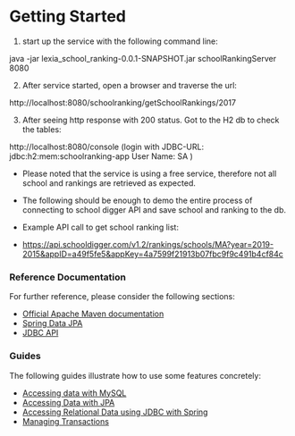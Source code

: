 # Getting Started

1. start up the service with the following command line:

java -jar lexia_school_ranking-0.0.1-SNAPSHOT.jar schoolRankingServer 8080

2. After service started, open a browser and traverse the url:

http://localhost:8080/schoolranking/getSchoolRankings/2017

3. After seeing http response with 200 status. Got to the H2 db to check the tables:

http://localhost:8080/console
(login with JDBC-URL: jdbc:h2:mem:schoolranking-app
			User Name: SA 
)

* Please noted that the service is using a free service, therefore not all school and rankings are retrieved as expected.
* The following should be enough to demo the entire process of connecting to school digger API and save school and ranking to the db.

* Example API call to get school ranking list:
* https://api.schooldigger.com/v1.2/rankings/schools/MA?year=2019-2015&appID=a49f5fe5&appKey=4a7599f21913b07fbc9f9c491b4cf84c




### Reference Documentation
For further reference, please consider the following sections:

* [Official Apache Maven documentation](https://maven.apache.org/guides/index.html)
* [Spring Data JPA](https://docs.spring.io/spring-boot/docs/{bootVersion}/reference/htmlsingle/#boot-features-jpa-and-spring-data)
* [JDBC API](https://docs.spring.io/spring-boot/docs/{bootVersion}/reference/htmlsingle/#boot-features-sql)

### Guides
The following guides illustrate how to use some features concretely:

* [Accessing data with MySQL](https://spring.io/guides/gs/accessing-data-mysql/)
* [Accessing Data with JPA](https://spring.io/guides/gs/accessing-data-jpa/)
* [Accessing Relational Data using JDBC with Spring](https://spring.io/guides/gs/relational-data-access/)
* [Managing Transactions](https://spring.io/guides/gs/managing-transactions/)


